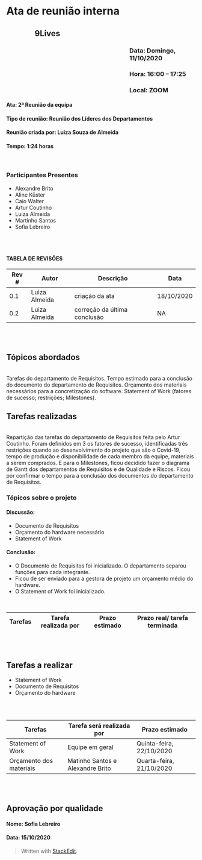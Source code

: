 ﻿# Ata de reunião interna

## <p style='padding-left:15%'> <b> 9Lives </b> <insert date_dime></p>

### <p style='padding-left:65%'> <b>Data:</b> Domingo, 11/10/2020 <insert date_dime></p>
### <p style='padding-left:65%'> <b>Hora:</b> 16:00 – 17:25  <insert date_dime></p>
### <p style='padding-left:65%'> <b>Local:</b> ZOOM <insert date_dime></p>

#### <b> Ata:</b> 2ª Reunião da equipa 
#### <b> Tipo de reunião:</b> Reunião dos Líderes dos Departamentos
#### <b> Reunião criada por:</b> Luiza Souza de Almeida
#### <b> Tempo:</b> 1:24 horas

</br>

### <b>Participantes Presentes</b>
* Alexandre Brito
* Aline Küster
* Caio Walter
* Artur Coutinho
* Luiza Almeida
* Martinho Santos
* Sofia Lebreiro

<br/>
<br/>

#### TABELA DE REVISÕES
Rev # | Autor|  Descrição | Data
--- | --- | --- | ---
0.1 | Luiza Almeida | criação da ata | 18/10/2020
0.2 | Luiza Almeida | correção da última conclusão | NA

<br/>
<br/>

## <b> Tópicos abordados </b>

<br/> 
Tarefas do departamento de Requisitos. Tempo estimado para a conclusão do documento do departamento de Requisitos. Orçamento dos materiais necessários para a concretização do software. Statement of Work (fatores de sucesso; restrições; Milestones).

## Tarefas realizadas

<br/>
Repartição das tarefas do departamento de Requisitos feita pelo Artur Coutinho. Foram definidos em 3 os fatores de sucesso, identificadas três restrições quando ao desenvolvimento do projeto que são o Covid-19, tempo de produção e disponibilidade de cada membro da equipe, materiais a serem comprados. E para o Milestones, ficou decidido fazer o diagrama de Gantt dos departamentos de Requisitos e de Qualidade e Riscos. Ficou por confirmar o tempo para a conclusão dos documentos do departamento de Requisitos.


###  Tópicos sobre o projeto
#### Discussão:
* Documento de Requisitos
* Orçamento do hardware necessário
* Statement of Work
#### Conclusão:
* O Documento de Requisitos foi inicializado. O departamento separou funções para cada integrante.
* Ficou de ser enviado para a gestora de projeto um orçamento médio do hardware. 
* O Statement of Work foi inicializado. 
<br/>

Tarefas | Tarefa realizada por |  Prazo estimado | Prazo real/ tarefa terminada
--- | --- | --- | ---

<br/> 
<br/>

## Tarefas a realizar
* Statement of Work 
* Documento de Requisitos
* Orçamento do hardware
<br/>



<br/>

Tarefas | Tarefa será realizada por |  Prazo estimado
--- | --- | --- | 
Statement of Work | Equipe em geral | Quinta-feira, 22/10/2020 | 
Orçamento dos materiais | Matinho Santos e Alexandre Brito | Quarta-feira, 21/10/2020 


</br>
</br>

## Aprovação por qualidade
#### <b> Nome:</b> Sofia Lebreiro
#### <b> Data:</b> 15/10/2020


> Written with [StackEdit](https://stackedit.io/).

